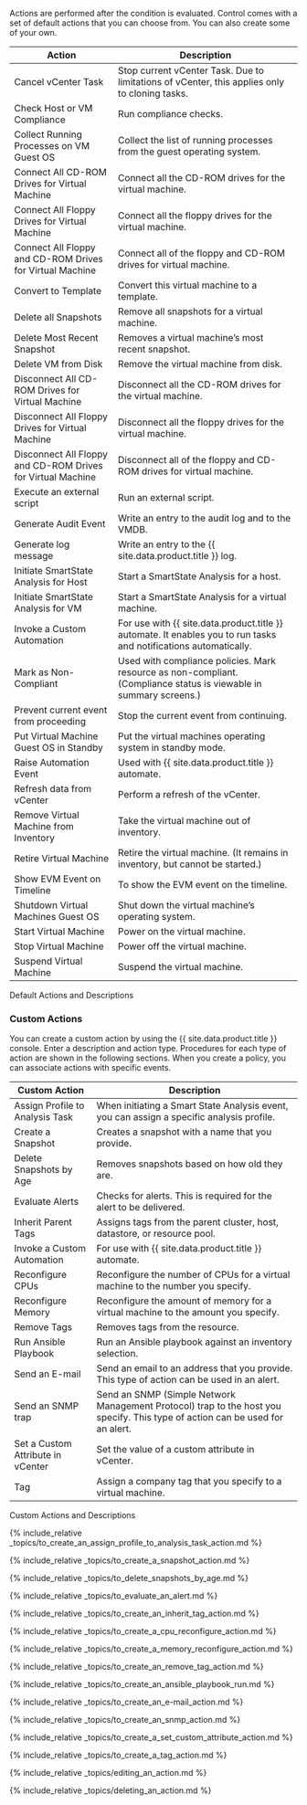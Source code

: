 Actions are performed after the condition is evaluated. Control comes with a set of default actions that you can choose from. You can also create some of your own.

| Action                                                      | Description                                                                                                        |
| ----------------------------------------------------------- | ------------------------------------------------------------------------------------------------------------------ |
| Cancel vCenter Task                                         | Stop current vCenter Task. Due to limitations of vCenter, this applies only to cloning tasks.                      |
| Check Host or VM Compliance                                 | Run compliance checks.                                                                                             |
| Collect Running Processes on VM Guest OS                    | Collect the list of running processes from the guest operating system.                                             |
| Connect All CD-ROM Drives for Virtual Machine               | Connect all the CD-ROM drives for the virtual machine.                                                             |
| Connect All Floppy Drives for Virtual Machine               | Connect all the floppy drives for the virtual machine.                                                             |
| Connect All Floppy and CD-ROM Drives for Virtual Machine    | Connect all of the floppy and CD-ROM drives for virtual machine.                                                   |
| Convert to Template                                         | Convert this virtual machine to a template.                                                                        |
| Delete all Snapshots                                        | Remove all snapshots for a virtual machine.                                                                        |
| Delete Most Recent Snapshot                                 | Removes a virtual machine’s most recent snapshot.                                                                  |
| Delete VM from Disk                                         | Remove the virtual machine from disk.                                                                              |
| Disconnect All CD-ROM Drives for Virtual Machine            | Disconnect all the CD-ROM drives for the virtual machine.                                                          |
| Disconnect All Floppy Drives for Virtual Machine            | Disconnect all the floppy drives for the virtual machine.                                                          |
| Disconnect All Floppy and CD-ROM Drives for Virtual Machine | Disconnect all of the floppy and CD-ROM drives for virtual machine.                                                |
| Execute an external script                                  | Run an external script.                                                                                            |
| Generate Audit Event                                        | Write an entry to the audit log and to the VMDB.                                                                   |
| Generate log message                                        | Write an entry to the {{ site.data.product.title }} log.                                                                         |
| Initiate SmartState Analysis for Host                       | Start a SmartState Analysis for a host.                                                                            |
| Initiate SmartState Analysis for VM                         | Start a SmartState Analysis for a virtual machine.                                                                 |
| Invoke a Custom Automation                                  | For use with {{ site.data.product.title }} automate. It enables you to run tasks and notifications automatically.                |
| Mark as Non-Compliant                                       | Used with compliance policies. Mark resource as non-compliant. (Compliance status is viewable in summary screens.) |
| Prevent current event from proceeding                       | Stop the current event from continuing.                                                                            |
| Put Virtual Machine Guest OS in Standby                     | Put the virtual machines operating system in standby mode.                                                         |
| Raise Automation Event                                      | Used with {{ site.data.product.title }} automate.                                                                                |
| Refresh data from vCenter                                   | Perform a refresh of the vCenter.                                                                                  |
| Remove Virtual Machine from Inventory                       | Take the virtual machine out of inventory.                                                                         |
| Retire Virtual Machine                                      | Retire the virtual machine. (It remains in inventory, but cannot be started.)                                  |
| Show EVM Event on Timeline                                  | To show the EVM event on the timeline.                                                                             |
| Shutdown Virtual Machines Guest OS                          | Shut down the virtual machine’s operating system.                                                                  |
| Start Virtual Machine                                       | Power on the virtual machine.                                                                                      |
| Stop Virtual Machine                                        | Power off the virtual machine.                                                                                     |
| Suspend Virtual Machine                                     | Suspend the virtual machine.                                                                                       |

Default Actions and Descriptions

### Custom Actions

You can create a custom action by using the {{ site.data.product.title }} console. Enter a description and action type. Procedures for each type of action are shown in the following sections. When you create a policy, you can associate actions with specific events.

| Custom Action                     | Description                                                                                                                   |
| --------------------------------- | ----------------------------------------------------------------------------------------------------------------------------- |
| Assign Profile to Analysis Task   | When initiating a Smart State Analysis event, you can assign a specific analysis profile.                                     |
| Create a Snapshot                 | Creates a snapshot with a name that you provide.                                                                              |
| Delete Snapshots by Age           | Removes snapshots based on how old they are.                                                                                  |
| Evaluate Alerts                   | Checks for alerts. This is required for the alert to be delivered.                                                            |
| Inherit Parent Tags               | Assigns tags from the parent cluster, host, datastore, or resource pool.                                                      |
| Invoke a Custom Automation        | For use with {{ site.data.product.title }} automate.                                                                                        |
| Reconfigure CPUs                  | Reconfigure the number of CPUs for a virtual machine to the number you specify.                                               |
| Reconfigure Memory                | Reconfigure the amount of memory for a virtual machine to the amount you specify.                                             |
| Remove Tags                       | Removes tags from the resource.                                                                                               |
| Run Ansible Playbook              | Run an Ansible playbook against an inventory selection.                                                                       |
| Send an E-mail                    | Send an email to an address that you provide. This type of action can be used in an alert.                                    |
| Send an SNMP trap                 | Send an SNMP (Simple Network Management Protocol) trap to the host you specify. This type of action can be used for an alert. |
| Set a Custom Attribute in vCenter | Set the value of a custom attribute in vCenter.                                                                               |
| Tag                               | Assign a company tag that you specify to a virtual machine.                                                                   |

Custom Actions and Descriptions

{% include_relative
_topics/to_create_an_assign_profile_to_analysis_task_action.md
%}

{% include_relative _topics/to_create_a_snapshot_action.md %}

{% include_relative _topics/to_delete_snapshots_by_age.md %}

{% include_relative _topics/to_evaluate_an_alert.md %}

{% include_relative _topics/to_create_an_inherit_tag_action.md %}

{% include_relative _topics/to_create_a_cpu_reconfigure_action.md
%}

{% include_relative
_topics/to_create_a_memory_reconfigure_action.md %}

{% include_relative _topics/to_create_an_remove_tag_action.md %}

{% include_relative _topics/to_create_an_ansible_playbook_run.md
%}

{% include_relative _topics/to_create_an_e-mail_action.md %}

{% include_relative _topics/to_create_an_snmp_action.md %}

{% include_relative
_topics/to_create_a_set_custom_attribute_action.md %}

{% include_relative _topics/to_create_a_tag_action.md %}

{% include_relative _topics/editing_an_action.md %}

{% include_relative _topics/deleting_an_action.md %}
